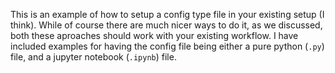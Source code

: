 This is an example of how to setup a config type file in your existing setup (I think). While of course there are much nicer ways to do it, as we discussed, both these aproaches should work with your existing workflow. I have included examples for having the config file being either a pure python (`.py`) file, and a jupyter notebook (`.ipynb`) file. 
